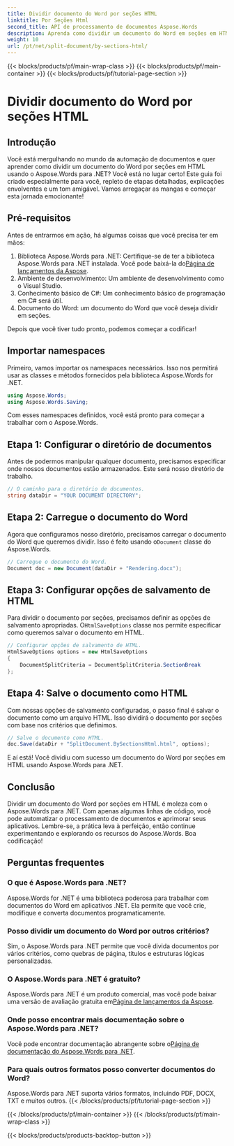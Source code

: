 ```yaml
---
title: Dividir documento do Word por seções HTML
linktitle: Por Seções Html
second_title: API de processamento de documentos Aspose.Words
description: Aprenda como dividir um documento do Word em seções em HTML usando o Aspose.Words para .NET com este guia detalhado passo a passo.
weight: 10
url: /pt/net/split-document/by-sections-html/
---
```


{{< blocks/products/pf/main-wrap-class >}}
{{< blocks/products/pf/main-container >}}
{{< blocks/products/pf/tutorial-page-section >}}

# Dividir documento do Word por seções HTML

## Introdução

Você está mergulhando no mundo da automação de documentos e quer aprender como dividir um documento do Word por seções em HTML usando o Aspose.Words para .NET? Você está no lugar certo! Este guia foi criado especialmente para você, repleto de etapas detalhadas, explicações envolventes e um tom amigável. Vamos arregaçar as mangas e começar esta jornada emocionante!

## Pré-requisitos

Antes de entrarmos em ação, há algumas coisas que você precisa ter em mãos:

1.  Biblioteca Aspose.Words para .NET: Certifique-se de ter a biblioteca Aspose.Words para .NET instalada. Você pode baixá-la do[Página de lançamentos da Aspose](https://releases.aspose.com/words/net/).
2. Ambiente de desenvolvimento: Um ambiente de desenvolvimento como o Visual Studio.
3. Conhecimento básico de C#: Um conhecimento básico de programação em C# será útil.
4. Documento do Word: um documento do Word que você deseja dividir em seções.

Depois que você tiver tudo pronto, podemos começar a codificar!

## Importar namespaces

Primeiro, vamos importar os namespaces necessários. Isso nos permitirá usar as classes e métodos fornecidos pela biblioteca Aspose.Words for .NET.

```csharp
using Aspose.Words;
using Aspose.Words.Saving;
```

Com esses namespaces definidos, você está pronto para começar a trabalhar com o Aspose.Words.

## Etapa 1: Configurar o diretório de documentos

Antes de podermos manipular qualquer documento, precisamos especificar onde nossos documentos estão armazenados. Este será nosso diretório de trabalho.

```csharp
// O caminho para o diretório de documentos.
string dataDir = "YOUR DOCUMENT DIRECTORY";
```

## Etapa 2: Carregue o documento do Word

 Agora que configuramos nosso diretório, precisamos carregar o documento do Word que queremos dividir. Isso é feito usando o`Document` classe do Aspose.Words.

```csharp
// Carregue o documento do Word.
Document doc = new Document(dataDir + "Rendering.docx");
```

## Etapa 3: Configurar opções de salvamento de HTML

 Para dividir o documento por seções, precisamos definir as opções de salvamento apropriadas. O`HtmlSaveOptions` classe nos permite especificar como queremos salvar o documento em HTML.

```csharp
// Configurar opções de salvamento de HTML.
HtmlSaveOptions options = new HtmlSaveOptions
{
    DocumentSplitCriteria = DocumentSplitCriteria.SectionBreak
};
```

## Etapa 4: Salve o documento como HTML

Com nossas opções de salvamento configuradas, o passo final é salvar o documento como um arquivo HTML. Isso dividirá o documento por seções com base nos critérios que definimos.

```csharp
// Salve o documento como HTML.
doc.Save(dataDir + "SplitDocument.BySectionsHtml.html", options);
```

E aí está! Você dividiu com sucesso um documento do Word por seções em HTML usando Aspose.Words para .NET.

## Conclusão

Dividir um documento do Word por seções em HTML é moleza com o Aspose.Words para .NET. Com apenas algumas linhas de código, você pode automatizar o processamento de documentos e aprimorar seus aplicativos. Lembre-se, a prática leva à perfeição, então continue experimentando e explorando os recursos do Aspose.Words. Boa codificação!

## Perguntas frequentes

### O que é Aspose.Words para .NET?

Aspose.Words for .NET é uma biblioteca poderosa para trabalhar com documentos do Word em aplicativos .NET. Ela permite que você crie, modifique e converta documentos programaticamente.

### Posso dividir um documento do Word por outros critérios?

Sim, o Aspose.Words para .NET permite que você divida documentos por vários critérios, como quebras de página, títulos e estruturas lógicas personalizadas.

### O Aspose.Words para .NET é gratuito?

 Aspose.Words para .NET é um produto comercial, mas você pode baixar uma versão de avaliação gratuita em[Página de lançamentos da Aspose](https://releases.aspose.com/).

### Onde posso encontrar mais documentação sobre o Aspose.Words para .NET?

 Você pode encontrar documentação abrangente sobre o[Página de documentação do Aspose.Words para .NET](https://reference.aspose.com/words/net/).

### Para quais outros formatos posso converter documentos do Word?

Aspose.Words para .NET suporta vários formatos, incluindo PDF, DOCX, TXT e muitos outros.
{{< /blocks/products/pf/tutorial-page-section >}}

{{< /blocks/products/pf/main-container >}}
{{< /blocks/products/pf/main-wrap-class >}}

{{< blocks/products/products-backtop-button >}}
